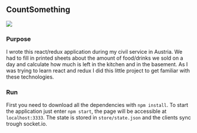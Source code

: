 ## CountSomething
![](http://i.imgur.com/jBPdBlm.gif)

### Purpose

I wrote this react/redux application during my civil service in Austria. We had to fill in printed sheets about the amount of food/drinks we sold on a day and calculate how much is left in the kitchen and in the basement.
As I was trying to learn react and redux I did this little project to get familiar with these technologies.

### Run

First you need to download all the dependencies with `npm install`. To start the application just enter `npm start`, the page will be accessible at `localhost:3333`.
The state is stored in `store/state.json` and the clients sync trough socket.io.
